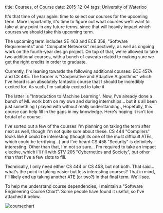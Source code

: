 title: Courses, of Course
date: 2015-12-04
tags: University of Waterloo

It's that time of year again: time to select our courses for the upcoming term.
More importantly, it's time to figure out what courses we'll want to take at any
point in any future terms, since that will heavily impact which courses we
should take this upcoming term.

The upcoming term includes SE 463 and ECE 358, "Software Requirements" and
"Computer Networks" respectively, as well as ongoing work on the fourth-year
design project. On top of that, we're allowed to take two additional courses,
with a bunch of caveats related to making sure we get the right credits in order
to graduate.

Currently, I'm leaning towards the following additional courses: ECE 457A and
CS 485. The former is "Cooperative and Adaptive Algorithms" which I've heard is
an absolutely fantastic course that I should be incredibly excited for. As such,
I'm suitably excited to take it.

The latter is "Introduction to Machine Learning". Now, I've already done a bunch
of ML work both on my own and during internships... but it's all been just
something I played with without really understanding., Hopefully, this course
can help fill in the gaps in my knowledge. Here's hoping it isn't too brutal of
a course.

I've sorted out a few of the courses I'm planning on taking the term after next
as well, though I'm not quite sure about these. CS 444 "Compilers" looks like it
could be interesting (though its one of the most difficult ATEs, which could be
terrifying...) and I've heard CS 458 "Security" is definitely interesting. Other
than that, I'm not so sure... I'm required to take an impact elective, which
I'll fill with STV 205 "Cybernetics and Society", but other than that I've a few
slots to fill.

Technically, I only need either CS 444 or CS 458, but not both. That said...
what's the point in taking easier but less interesting courses? That in mind,
I'll likely end up taking another ATE (or two?) in that final term. We'll see.

To help me understand course dependencies, I maintain a "Software Engineering
Course Chart". Some people have found it useful, so I've attached it below.

![coursechart](https://raw.githubusercontent.com/TheKevJames/school/master/coursechart.png)

